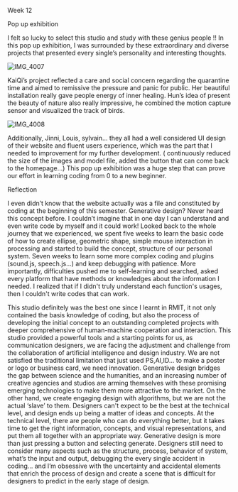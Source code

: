 Week 12

Pop up exhibition

I felt so lucky to select this studio and study with these genius people !! In this pop up exhibition, I was surrounded by these extraordinary and diverse projects that presented every single’s  personality and interesting thoughts. 

![IMG_4007](https://user-images.githubusercontent.com/68723373/96839213-70be8880-147b-11eb-92a4-af4092f4b926.GIF)

KaiQi’s project reflected a care and social concern regarding the quarantine time and aimed to remissive the pressure and panic for public.  Her beautiful installation really gave people energy of inner healing. Hun’s idea of present the beauty of nature also really impressive, he combined the motion capture sensor and visualized the track of birds. 

![IMG_4008](https://user-images.githubusercontent.com/68723373/96839946-6cdf3600-147c-11eb-8067-90892d07a2e5.jpg)

Additionally, Jinni, Louis, sylvain… they all had a well considered UI design of their website and fluent users experience, which was the part that I needed to improvement for my further development. ( continuously reduced the size of the images and model file, added the button that can come back to the homepage…) This pop up exhibition was a huge step that can prove our effort in learning coding from 0 to a new beginner. 


Reflection 

I even didn’t know that the website actually was a file and constituted by coding at the beginning of this semester. Generative design? Never heard this concept before.  I couldn’t imagine that in one day I can understand and even write code by myself and it could work!  Looked back to the whole journey that we experienced, we spent five weeks to learn the basic code of how to create ellipse, geometric shape, simple mouse interaction in processing and started to build the concept, structure of our personal system. Seven weeks to learn some more complex coding and plugins (sound.js, speech.js…) and keep debugging with patience. More importantly, difficulties pushed me to self-learning and searched, asked every platform that have methods or knowledges about the information I needed. I realized that if I didn't truly understand each function's usages, then I couldn't write codes that can work.

This studio definitely was the best one since I learnt in RMIT, it not only contained the basis knowledge of coding, but also the process of developing the initial concept to an outstanding completed projects with deeper comprehensive of human-machine cooperation and interaction.  This studio provided a powerful tools and a starting points for us, as communication designers, we are facing the adjustment and challenge from the collaboration of artificial intelligence and design industry. We are not satisfied the traditional limitation that just used PS,AI,ID… to make a poster or logo or business card, we need innovation. Generative design bridges the gap between science and the humanities, and an increasing number of creative agencies and studios are arming themselves with these promising emerging technologies to make them more attractive to the market. On the other hand, we create engaging design with algorithms, but we are not the actual ‘slave’ to them.  Designers can't expect to be the best at the technical level, and design ends up being a matter of ideas and concepts. At the technical level, there are people who can do everything better, but it takes time to get the right information, concepts, and visual representations, and put them all together with an appropriate way.  Generative design is more than just pressing a button and selecting generate. Designers still need to consider many aspects such as the structure, process, behavior of system, what’s the input and output, debugging the every single accident in coding… and I’m obsessive with the uncertainty and accidental elements that enrich the process of design and create a scene that is difficult for designers to predict in the early stage of design.
